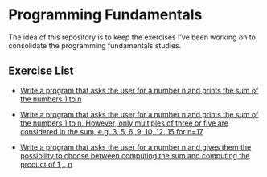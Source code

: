 # Programming Fundamentals

The idea of this repository is to keep the exercises I’ve been working on to consolidate the programming fundamentals studies.

## Exercise List

- [Write a program that asks the user for a number n and prints the sum of the
  numbers 1 to n](./exercise_1.cpp)

- [Write a program that asks the user for a number n and prints the sum of the
  numbers 1 to n. However, only multiples of three or five are considered in the
  sum, e.g. 3, 5, 6, 9, 10, 12, 15 for n=17](./exercise_2.cpp)

- [Write a program that asks the user for a number n and gives them the possibility to choose between computing the sum and computing the product of 1,..,n](./exercise_3.cpp)